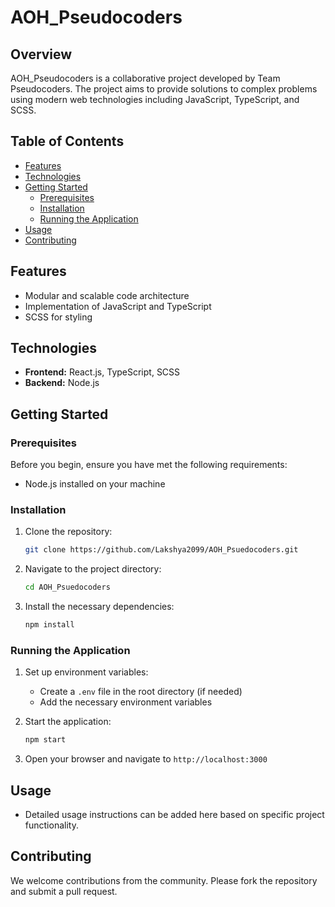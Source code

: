 # AOH_Pseudocoders

## Overview
AOH_Pseudocoders is a collaborative project developed by Team Pseudocoders. The project aims to provide solutions to complex problems using modern web technologies including JavaScript, TypeScript, and SCSS.

## Table of Contents
- [Features](#features)
- [Technologies](#technologies)
- [Getting Started](#getting-started)
  - [Prerequisites](#prerequisites)
  - [Installation](#installation)
  - [Running the Application](#running-the-application)
- [Usage](#usage)
- [Contributing](#contributing)

## Features
- Modular and scalable code architecture
- Implementation of JavaScript and TypeScript
- SCSS for styling

## Technologies
- **Frontend:** React.js, TypeScript, SCSS
- **Backend:** Node.js 

## Getting Started

### Prerequisites
Before you begin, ensure you have met the following requirements:
- Node.js installed on your machine

### Installation
1. Clone the repository:
    ```bash
    git clone https://github.com/Lakshya2099/AOH_Psuedocoders.git
    ```
2. Navigate to the project directory:
    ```bash
    cd AOH_Psuedocoders
    ```
3. Install the necessary dependencies:
    ```bash
    npm install
    ```

### Running the Application
1. Set up environment variables:
    - Create a `.env` file in the root directory (if needed)
    - Add the necessary environment variables

2. Start the application:
    ```bash
    npm start
    ```

3. Open your browser and navigate to `http://localhost:3000`

## Usage
- Detailed usage instructions can be added here based on specific project functionality.

## Contributing
We welcome contributions from the community. Please fork the repository and submit a pull request.

